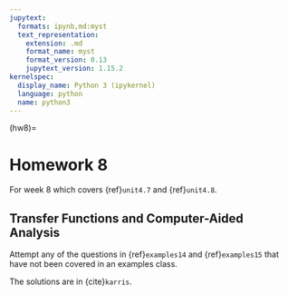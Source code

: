 ```yaml
---
jupytext:
  formats: ipynb,md:myst
  text_representation:
    extension: .md
    format_name: myst
    format_version: 0.13
    jupytext_version: 1.15.2
kernelspec:
  display_name: Python 3 (ipykernel)
  language: python
  name: python3
---
```


(hw8)=
# Homework 8

For week 8 which covers {ref}`unit4.7` and {ref}`unit4.8`.

## Transfer Functions and Computer-Aided Analysis

Attempt any of the questions in {ref}`examples14` and {ref}`examples15` that have not been covered in an examples class.

The solutions are in {cite}`karris`.

